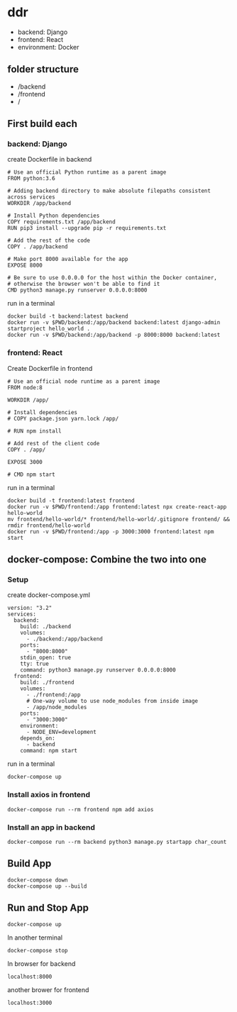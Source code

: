 # ddr
- backend: Django
- frontend: React
- environment: Docker

## folder structure
- /backend
- /frontend
- /

## First build each
### backend: Django
create Dockerfile in backend
```
# Use an official Python runtime as a parent image
FROM python:3.6

# Adding backend directory to make absolute filepaths consistent across services
WORKDIR /app/backend

# Install Python dependencies
COPY requirements.txt /app/backend
RUN pip3 install --upgrade pip -r requirements.txt

# Add the rest of the code
COPY . /app/backend

# Make port 8000 available for the app
EXPOSE 8000

# Be sure to use 0.0.0.0 for the host within the Docker container,
# otherwise the browser won't be able to find it
CMD python3 manage.py runserver 0.0.0.0:8000
```

run in a terminal
```
docker build -t backend:latest backend
docker run -v $PWD/backend:/app/backend backend:latest django-admin startproject hello_world .
docker run -v $PWD/backend:/app/backend -p 8000:8000 backend:latest
```


### frontend: React
Create Dockerfile in frontend
```
# Use an official node runtime as a parent image
FROM node:8

WORKDIR /app/

# Install dependencies
# COPY package.json yarn.lock /app/

# RUN npm install

# Add rest of the client code
COPY . /app/

EXPOSE 3000

# CMD npm start
```

run in a terminal
```
docker build -t frontend:latest frontend
docker run -v $PWD/frontend:/app frontend:latest npx create-react-app hello-world
mv frontend/hello-world/* frontend/hello-world/.gitignore frontend/ && rmdir frontend/hello-world
docker run -v $PWD/frontend:/app -p 3000:3000 frontend:latest npm start
```

## docker-compose: Combine the two into one
### Setup
create docker-compose.yml
```
version: "3.2"
services:
  backend:
    build: ./backend
    volumes:
      - ./backend:/app/backend
    ports:
      - "8000:8000"
    stdin_open: true
    tty: true
    command: python3 manage.py runserver 0.0.0.0:8000
  frontend:
    build: ./frontend
    volumes:
      - ./frontend:/app
      # One-way volume to use node_modules from inside image
      - /app/node_modules
    ports:
      - "3000:3000"
    environment:
      - NODE_ENV=development
    depends_on:
      - backend
    command: npm start
```

run in a terminal
```
docker-compose up
```

### Install axios in frontend
```
docker-compose run --rm frontend npm add axios
```

### Install an app in backend
```
docker-compose run --rm backend python3 manage.py startapp char_count
```

## Build App
```
docker-compose down
docker-compose up --build
```

## Run and Stop App
```
docker-compose up
```
In another terminal
```
docker-compose stop
```

In browser for backend
```
localhost:8000
```
another brower for frontend
```
localhost:3000
```